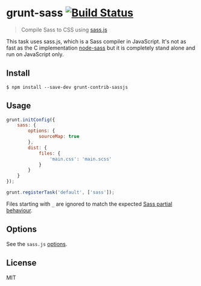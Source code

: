 # grunt-sass [![Build Status](https://travis-ci.org/amiramw/grunt-contrib-sassjs.svg?branch=master)](https://travis-ci.org/amiramw/grunt-contrib-sassjs)

> Compile Sass to CSS using [sass.js](https://github.com/medialize/sass.js)

This task uses sass.js, which is a Sass compiler in JavaScript. It's not as fast as the C implementation [node-sass](https://github.com/andrew/node-sass) but it is completely stand alone and run on JavaScript only.


## Install

```
$ npm install --save-dev grunt-contrib-sassjs
```


## Usage

```js
grunt.initConfig({
	sass: {
		options: {
			sourceMap: true
		},
		dist: {
			files: {
				'main.css': 'main.scss'
			}
		}
	}
});

grunt.registerTask('default', ['sass']);
```

Files starting with `_` are ignored to match the expected [Sass partial behaviour](http://sass-lang.com/documentation/file.SASS_REFERENCE.html#partials).


## Options

See the `sass.js` [options](https://github.com/sass/node-sass#options).

## License

MIT
